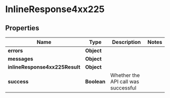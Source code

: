 # InlineResponse4xx225

## Properties
Name | Type | Description | Notes
------------ | ------------- | ------------- | -------------
**errors** | **Object** |  | 
**messages** | **Object** |  | 
**inlineResponse4xx225Result** | **Object** |  | 
**success** | **Boolean** | Whether the API call was successful | 
